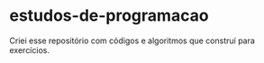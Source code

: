 # estudos-de-programacao
Criei esse repositório com códigos e algoritmos que construí para exercícios. 

